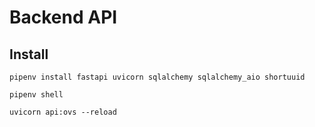 # Backend API

## Install

`pipenv install fastapi uvicorn sqlalchemy sqlalchemy_aio shortuuid`

`pipenv shell`

`uvicorn api:ovs --reload`
